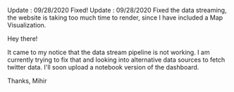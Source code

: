 Update : 09/28/2020 
Fixed!
Update : 09/28/2020
Fixed the data streaming, the website is taking too much time to render, since I have included a Map Visualization. 

Hey there!

It came to my notice that the data stream pipeline is not working.
I am currently trying to fix that and looking into alternative data sources to fetch twitter data.
I'll soon upload a notebook version of the dashboard.

Thanks,
Mihir
